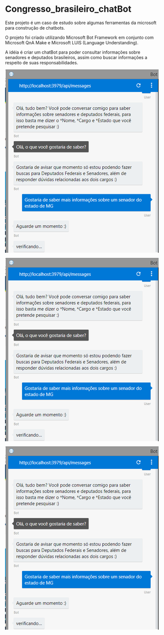 # Congresso_brasileiro_chatBot

Este projeto é um caso de estudo sobre algumas ferramentas da microsoft para construção de chatbots.

O projeto foi criado utilizando Microsoft Bot Framework em conjunto com Microsoft QnA Make e Microsoft LUIS (Language Understanding).

A idéia é criar um chatBot para poder consultar informações sobre senadores e deputados brasileiros, assim como buscar informações a respeito de suas responsabilidades.

![alt text](https://github.com/brunoadamalves/Congresso_brasileiro_chatBot/blob/master/Images/cap.PNG)

![alt text](https://github.com/brunoadamalves/Congresso_brasileiro_chatBot/blob/master/Images/cap.PNG)

![alt text](https://github.com/brunoadamalves/Congresso_brasileiro_chatBot/blob/master/Images/cap.PNG)
